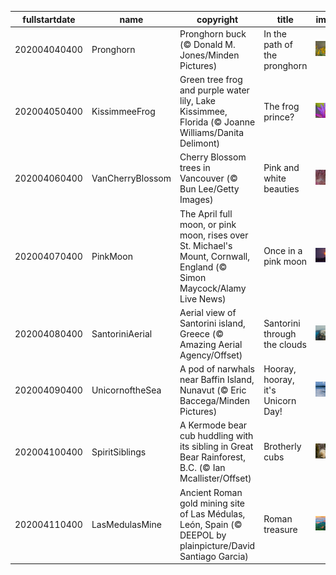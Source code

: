 |fullstartdate|name|copyright|title|image|
|--|--|--|--|--|
202004040400|Pronghorn|Pronghorn buck (© Donald M. Jones/Minden Pictures)|In the path of the pronghorn|![](/en-CA/2020/04/202004040400Pronghorn.jpg)|
202004050400|KissimmeeFrog|Green tree frog and purple water lily, Lake Kissimmee, Florida (© Joanne Williams/Danita Delimont)|The frog prince?|![](/en-CA/2020/04/202004050400KissimmeeFrog.jpg)|
202004060400|VanCherryBlossom|Cherry Blossom trees in Vancouver (© Bun Lee/Getty Images)|Pink and white beauties|![](/en-CA/2020/04/202004060400VanCherryBlossom.jpg)|
202004070400|PinkMoon|The April full moon, or pink moon, rises over St. Michael's Mount, Cornwall, England (© Simon Maycock/Alamy Live News)|Once in a pink moon|![](/en-CA/2020/04/202004070400PinkMoon.jpg)|
202004080400|SantoriniAerial|Aerial view of Santorini island, Greece (© Amazing Aerial Agency/Offset)|Santorini through the clouds|![](/en-CA/2020/04/202004080400SantoriniAerial.jpg)|
202004090400|UnicornoftheSea|A pod of narwhals near Baffin Island, Nunavut (© Eric Baccega/Minden Pictures)|Hooray, hooray, it's Unicorn Day!|![](/en-CA/2020/04/202004090400UnicornoftheSea.jpg)|
202004100400|SpiritSiblings|A Kermode bear cub huddling with its sibling in Great Bear Rainforest, B.C. (© Ian Mcallister/Offset)|Brotherly cubs|![](/en-CA/2020/04/202004100400SpiritSiblings.jpg)|
202004110400|LasMedulasMine|Ancient Roman gold mining site of Las Médulas, León, Spain (© DEEPOL by plainpicture/David Santiago Garcia)|Roman treasure|![](/en-CA/2020/04/202004110400LasMedulasMine.jpg)|
